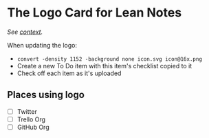 # The Logo Card for Lean Notes

*See [context](296d1028-3a37-407c-a28b-a36f197696d8.md).*

When updating the logo:

- `convert -density 1152 -background none icon.svg icon@16x.png`
- Create a new To Do item with this item's checklist copied to it
- Check off each item as it's uploaded

## Places using logo

- [ ] Twitter
- [ ] Trello Org
- [ ] GitHub Org
